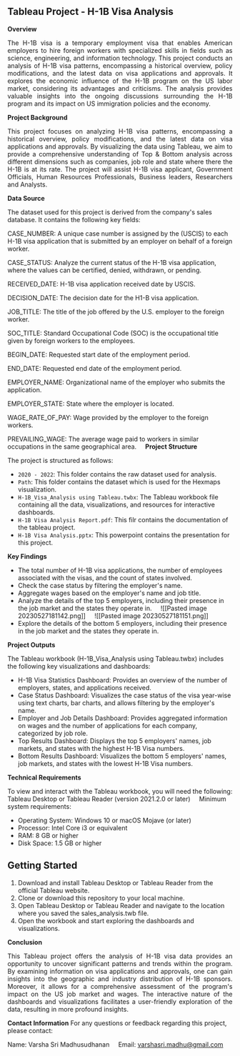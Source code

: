 ## Tableau Project - H-1B Visa Analysis

__Overview__

<p align="justify">The H-1B visa is a temporary employment visa that enables American employers to hire foreign workers with specialized skills in fields such as science, engineering, and information technology. This project conducts an analysis of H-1B visa patterns, encompassing a historical overview, policy modifications, and the latest data on visa applications and approvals. It explores the economic influence of the H-1B program on the US labor market, considering its advantages and criticisms. The analysis provides valuable insights into the ongoing discussions surrounding the H-1B program and its impact on US immigration policies and the economy.</p>

__Project Background__

<p align="justify">This project focuses on analyzing H-1B visa patterns, encompassing a historical overview, policy modifications, and the latest data on visa applications and approvals. By visualizing the data using Tableau, we aim to provide a comprehensive understanding of Top & Bottom analysis across different dimensions such as companies, job role and state where there the H-1B is at its rate. The project will assist H-1B visa applicant, Government Officials, Human Resources Professionals, Business leaders, Researchers and Analysts.</p>

__Data Source__

The dataset used for this project is derived from the company's sales database. It contains the following key fields:  

CASE_NUMBER: A unique case number is assigned by the (USCIS) to each H-1B visa application that is submitted by an employer on behalf of a foreign worker.

CASE_STATUS: Analyze the current status of the H-1B visa application, where the values can be certified, denied, withdrawn, or pending.

RECEIVED_DATE: H-1B visa application received date by USCIS.

DECISION_DATE: The decision date for the H1-B visa application.

JOB_TITLE: The title of the job offered by the U.S. employer to the foreign worker.

SOC_TITLE: Standard Occupational Code (SOC) is the occupational title given by foreign workers to the employees.

BEGIN_DATE: Requested start date of the employment period.

END_DATE: Requested end date of the employment period.

EMPLOYER_NAME: Organizational name of the employer who submits the application.

EMPLOYER_STATE: State where the employer is located.

WAGE_RATE_OF_PAY: Wage provided by the employer to the foreign workers.

PREVAILING_WAGE: The average wage paid to workers in similar occupations in the same geographical area.
    
__Project Structure__

The project is structured as follows:
- `2020 - 2022`: This folder contains the raw dataset used for analysis.
- `Path`: This folder contains the dataset which is used for the Hexmaps visualization.
-  `H-1B_Visa_Analysis using Tableau.twbx`: The Tableau workbook file containing all the data, visualizations, and resources for interactive dashboards.
- `H-1B Visa Analysis Report.pdf`: This filr contains the documentation of the tableau project.
- `H-1B Visa Analysis.pptx`: This powerpoint contains the presentation for this project.
    

__Key Findings__

- The total number of H-1B visa applications, the number of employees associated with the visas, and the count of states involved.
- Check the case status by filtering the employer's name.
- Aggregate wages based on the employer's name and job title.
- Analyze the details of the top 5 employers, including their presence in the job market and the states they operate in.
    ![[Pasted image 20230527181142.png]]
    ![[Pasted image 20230527181151.png]]
- Explore the details of the bottom 5 employers, including their presence in the job market and the states they operate in.

__Project Outputs__

The Tableau workbook (H-1B_Visa_Analysis using Tableau.twbx) includes the following key visualizations and dashboards:
- H-1B Visa Statistics Dashboard: Provides an overview of the number of employers, states, and applications received.
- Case Status Dashboard: Visualizes the case status of the visa year-wise using text charts, bar charts, and allows filtering by the employer's name.
- Employer and Job Details Dashboard: Provides aggregated information on wages and the number of applications for each company, categorized by job role.
- Top Results Dashboard: Displays the top 5 employers' names, job markets, and states with the highest H-1B Visa numbers.
- Bottom Results Dashboard: Visualizes the bottom 5 employers' names, job markets, and states with the lowest H-1B Visa numbers.

__Technical Requirements__

To view and interact with the Tableau workbook, you will need the following:
Tableau Desktop or Tableau Reader (version 2021.2.0 or later)
    Minimum system requirements:
- Operating System: Windows 10 or macOS Mojave (or later)
- Processor: Intel Core i3 or equivalent
- RAM: 8 GB or higher
- Disk Space: 1.5 GB or higher

## __Getting Started__

1) Download and install Tableau Desktop or Tableau Reader from the official Tableau website.
2) Clone or download this repository to your local machine.
3) Open Tableau Desktop or Tableau Reader and navigate to the location where you saved the sales_analysis.twb file.
4) Open the workbook and start exploring the dashboards and visualizations.

__Conclusion__

<p align="justify">This Tableau project offers the analysis of H-1B visa data provides an opportunity to uncover significant patterns and trends within the program. By examining information on visa applications and approvals, one can gain insights into the geographic and industry distribution of H-1B sponsors. Moreover, it allows for a comprehensive assessment of the program's impact on the US job market and wages. The interactive nature of the dashboards and visualizations facilitates a user-friendly exploration of the data, resulting in more profound insights.</p>

__Contact Information__
For any questions or feedback regarding this project, please contact:

Name: Varsha Sri Madhusudhanan
    Email: varshasri.madhu@gmail.com
